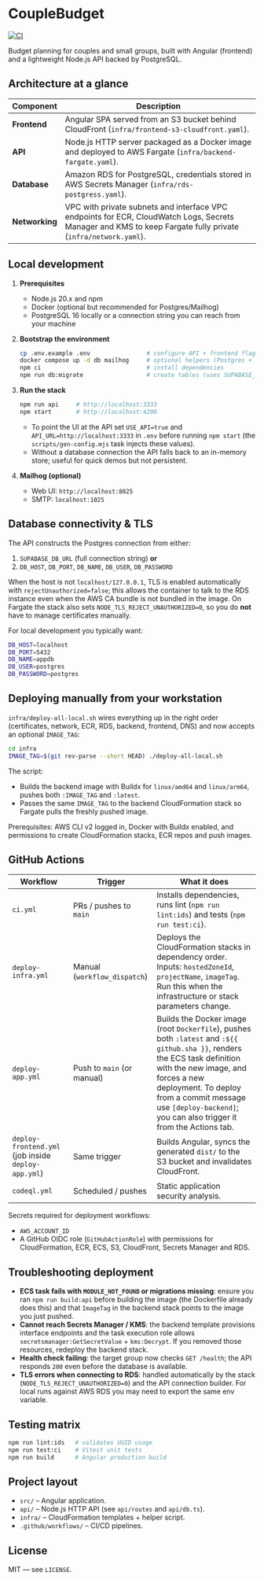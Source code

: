 # CoupleBudget

[![CI](https://github.com/pcampina/couple-budget/actions/workflows/ci.yml/badge.svg)](https://github.com/pcampina/couple-budget/actions/workflows/ci.yml)

Budget planning for couples and small groups, built with Angular (frontend) and a lightweight Node.js API backed by PostgreSQL.

## Architecture at a glance

| Component | Description |
|-----------|-------------|
| **Frontend** | Angular SPA served from an S3 bucket behind CloudFront (`infra/frontend-s3-cloudfront.yaml`). |
| **API** | Node.js HTTP server packaged as a Docker image and deployed to AWS Fargate (`infra/backend-fargate.yaml`). |
| **Database** | Amazon RDS for PostgreSQL, credentials stored in AWS Secrets Manager (`infra/rds-postgress.yaml`). |
| **Networking** | VPC with private subnets and interface VPC endpoints for ECR, CloudWatch Logs, Secrets Manager and KMS to keep Fargate fully private (`infra/network.yaml`). |

## Local development

1. **Prerequisites**
   - Node.js 20.x and npm
   - Docker (optional but recommended for Postgres/Mailhog)
   - PostgreSQL 16 locally or a connection string you can reach from your machine

2. **Bootstrap the environment**
   ```bash
   cp .env.example .env                # configure API + frontend flags
   docker compose up -d db mailhog     # optional helpers (Postgres + SMTP)
   npm ci                              # install dependencies
   npm run db:migrate                  # create tables (uses SUPABASE_DB_URL or DB_* vars)
   ```

3. **Run the stack**
   ```bash
   npm run api     # http://localhost:3333
   npm start       # http://localhost:4200
   ```

   - To point the UI at the API set `USE_API=true` and `API_URL=http://localhost:3333` in `.env` before running `npm start` (the `scripts/gen-config.mjs` task injects these values).
   - Without a database connection the API falls back to an in-memory store; useful for quick demos but not persistent.

4. **Mailhog (optional)**
   - Web UI: `http://localhost:8025`
   - SMTP: `localhost:1025`

## Database connectivity & TLS

The API constructs the Postgres connection from either:

1. `SUPABASE_DB_URL` (full connection string) **or**
2. `DB_HOST`, `DB_PORT`, `DB_NAME`, `DB_USER`, `DB_PASSWORD`

When the host is not `localhost/127.0.0.1`, TLS is enabled automatically with `rejectUnauthorized=false`; this allows the container to talk to the RDS instance even when the AWS CA bundle is not bundled in the image. On Fargate the stack also sets `NODE_TLS_REJECT_UNAUTHORIZED=0`, so you do **not** have to manage certificates manually.

For local development you typically want:

```bash
DB_HOST=localhost
DB_PORT=5432
DB_NAME=appdb
DB_USER=postgres
DB_PASSWORD=postgres
```

## Deploying manually from your workstation

`infra/deploy-all-local.sh` wires everything up in the right order (certificates, network, ECR, RDS, backend, frontend, DNS) and now accepts an optional `IMAGE_TAG`:

```bash
cd infra
IMAGE_TAG=$(git rev-parse --short HEAD) ./deploy-all-local.sh
```

The script:

- Builds the backend image with Buildx for `linux/amd64` and `linux/arm64`, pushes both `:IMAGE_TAG` and `:latest`.
- Passes the same `IMAGE_TAG` to the backend CloudFormation stack so Fargate pulls the freshly pushed image.

Prerequisites: AWS CLI v2 logged in, Docker with Buildx enabled, and permissions to create CloudFormation stacks, ECR repos and push images.

## GitHub Actions

| Workflow | Trigger | What it does |
|----------|---------|--------------|
| `ci.yml` | PRs / pushes to `main` | Installs dependencies, runs lint (`npm run lint:ids`) and tests (`npm run test:ci`). |
| `deploy-infra.yml` | Manual (`workflow_dispatch`) | Deploys the CloudFormation stacks in dependency order. Inputs: `hostedZoneId`, `projectName`, `imageTag`. Run this when the infrastructure or stack parameters change. |
| `deploy-app.yml` | Push to `main` (or manual) | Builds the Docker image (root `Dockerfile`), pushes both `:latest` and `:${{ github.sha }}`, renders the ECS task definition with the new image, and forces a new deployment. To deploy from a commit message use `[deploy-backend]`; you can also trigger it from the Actions tab. |
| `deploy-frontend.yml` (job inside `deploy-app.yml`) | Same trigger | Builds Angular, syncs the generated `dist/` to the S3 bucket and invalidates CloudFront. |
| `codeql.yml` | Scheduled / pushes | Static application security analysis. |

Secrets required for deployment workflows:

- `AWS_ACCOUNT_ID`
- A GitHub OIDC role (`GitHubActionRole`) with permissions for CloudFormation, ECR, ECS, S3, CloudFront, Secrets Manager and RDS.

## Troubleshooting deployment

- **ECS task fails with `MODULE_NOT_FOUND` or migrations missing**: ensure you ran `npm run build:api` before building the image (the Dockerfile already does this) and that `ImageTag` in the backend stack points to the image you just pushed.
- **Cannot reach Secrets Manager / KMS**: the backend template provisions interface endpoints and the task execution role allows `secretsmanager:GetSecretValue` + `kms:Decrypt`. If you removed those resources, redeploy the backend stack.
- **Health check failing**: the target group now checks `GET /health`; the API responds `200` even before the database is available.
- **TLS errors when connecting to RDS**: handled automatically by the stack (`NODE_TLS_REJECT_UNAUTHORIZED=0`) and the API connection builder. For local runs against AWS RDS you may need to export the same env variable.

## Testing matrix

```bash
npm run lint:ids   # validates UUID usage
npm run test:ci    # Vitest unit tests
npm run build      # Angular production build
```

## Project layout

- `src/` – Angular application.
- `api/` – Node.js HTTP API (see `api/routes` and `api/db.ts`).
- `infra/` – CloudFormation templates + helper script.
- `.github/workflows/` – CI/CD pipelines.

## License

MIT — see `LICENSE`.
